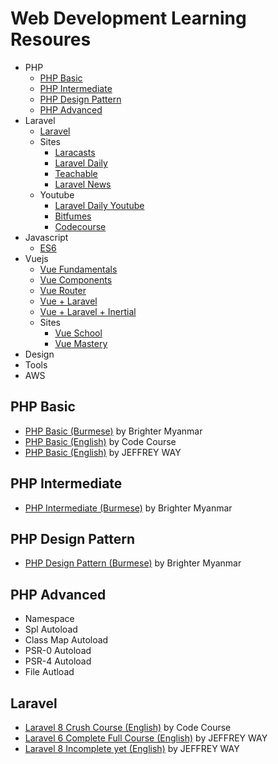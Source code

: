 # Web Development Learning Resoures

- PHP
  - [PHP Basic](#php-basic)
  - [PHP Intermediate](#php-intermediate)
  - [PHP Design Pattern](#php-design-pattern)
  - [PHP Advanced](#php-advanced)
- Laravel
  - [Laravel](#Laravel)
  - Sites
    - [Laracasts](https://laracasts.com)
    - [Laravel Daily](https://laraveldaily.com)
    - [Teachable](https://laraveldaily.teachable.com)
    - [Laravel News](https://laravel-news.com)
  - Youtube
    - [Laravel Daily Youtube](https://www.youtube.com/channel/UCTuplgOBi6tJIlesIboymGA)
    - [Bitfumes](https://www.youtube.com/channel/UC_hG9fglfmShkwex1KVydHA)
    - [Codecourse](https://www.youtube.com/c/codecourse)
- Javascript
  - [ES6](https://www.youtube.com/watch?v=_TCiBKki2is&list=PLgzczcvIi04P7xy8wcw1odJGuBzTYEzX7)
- Vuejs
  - [Vue Fundamentals](https://www.youtube.com/watch?v=NVnFWzVEBMA&list=PLgzczcvIi04PRf2h4ofMfNWP69dmBfXNr)
  - [Vue Components](https://www.youtube.com/watch?v=J8v0rsW2C98&list=PLgzczcvIi04N6k_tSvG9YAMr62xyaQrhz)
  - [Vue Router](https://www.youtube.com/watch?v=A8_H0HjZgsk&list=PLgzczcvIi04Pd-PiyapkFno4EsboKvfPt)
  - [Vue + Laravel](https://www.youtube.com/watch?v=AFxm8YBurPg&list=PLgzczcvIi04OvLaYg3AzYeMf8xGMkz_qU)
  - [Vue + Laravel + Inertial](https://www.youtube.com/watch?v=IeMoVOHhMic&list=PLgzczcvIi04MR4fDn7RczGK3JXcI01Rss)
  - Sites
    - [Vue School](https://vueschool.io)
    - [Vue Mastery](https://www.vuemastery.com)
- Design
- Tools
- AWS

## PHP Basic
- [PHP Basic (Burmese)](https://www.youtube.com/watch?v=GU37Qf_Sycs&list=PLYuQaK0xqlLmCG8pDJecfNg8FObzTOIAl&index=45) by Brighter Myanmar
- [PHP Basic (English)](https://www.youtube.com/watch?v=XKWqdp17BFo&list=PLfdtiltiRHWHjTPiFDRdTOPtSyYfz3iLW) by Code Course
- [PHP Basic (English)](https://laracasts.com/series/php-for-beginners) by JEFFREY WAY

## PHP Intermediate
- [PHP Intermediate (Burmese)](https://www.youtube.com/watch?v=76zHxm4tTfk&list=PLYuQaK0xqlLkhu6QMmiBf4NOMjPxgubgx&index=45) by Brighter Myanmar

## PHP Design Pattern
- [PHP Design Pattern (Burmese)](https://www.youtube.com/watch?v=HByVElWDeaQ&list=PLYuQaK0xqlLk1PPn5TmPOYmUarxrZmrN4&index=4) by Brighter Myanmar

## PHP Advanced
- Namespace
- Spl Autoload
- Class Map Autoload
- PSR-0 Autoload
- PSR-4 Autoload
- File Autload

## Laravel
- [Laravel 8 Crush Course (English)](https://www.youtube.com/watch?v=MFh0Fd7BsjE) by Code Course
- [Laravel 6 Complete Full Course (English)](https://laracasts.com/series/laravel-6-from-scratch) by JEFFREY WAY
- [Laravel 8 Incomplete yet (English)](https://laracasts.com/series/laravel-8-from-scratch) by JEFFREY WAY
